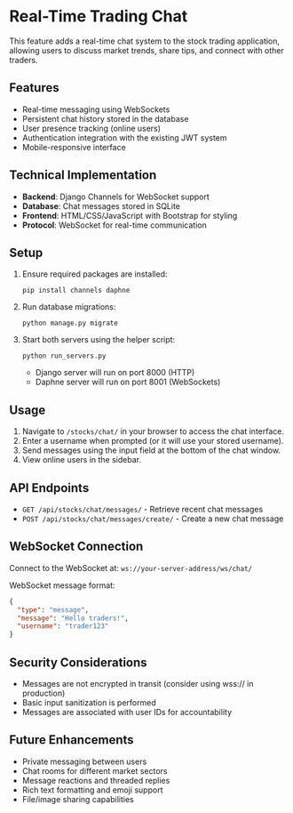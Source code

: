 # Real-Time Trading Chat

This feature adds a real-time chat system to the stock trading application, allowing users to discuss market trends, share tips, and connect with other traders.

## Features

- Real-time messaging using WebSockets
- Persistent chat history stored in the database
- User presence tracking (online users)
- Authentication integration with the existing JWT system
- Mobile-responsive interface

## Technical Implementation

- **Backend**: Django Channels for WebSocket support
- **Database**: Chat messages stored in SQLite
- **Frontend**: HTML/CSS/JavaScript with Bootstrap for styling
- **Protocol**: WebSocket for real-time communication

## Setup

1. Ensure required packages are installed:
   ```
   pip install channels daphne
   ```

2. Run database migrations:
   ```
   python manage.py migrate
   ```

3. Start both servers using the helper script:
   ```
   python run_servers.py
   ```
   - Django server will run on port 8000 (HTTP)
   - Daphne server will run on port 8001 (WebSockets)

## Usage

1. Navigate to `/stocks/chat/` in your browser to access the chat interface.
2. Enter a username when prompted (or it will use your stored username).
3. Send messages using the input field at the bottom of the chat window.
4. View online users in the sidebar.

## API Endpoints

- `GET /api/stocks/chat/messages/` - Retrieve recent chat messages
- `POST /api/stocks/chat/messages/create/` - Create a new chat message

## WebSocket Connection

Connect to the WebSocket at: `ws://your-server-address/ws/chat/`

WebSocket message format:
```json
{
  "type": "message",
  "message": "Hello traders!",
  "username": "trader123"
}
```

## Security Considerations

- Messages are not encrypted in transit (consider using wss:// in production)
- Basic input sanitization is performed
- Messages are associated with user IDs for accountability

## Future Enhancements

- Private messaging between users
- Chat rooms for different market sectors
- Message reactions and threaded replies
- Rich text formatting and emoji support
- File/image sharing capabilities 